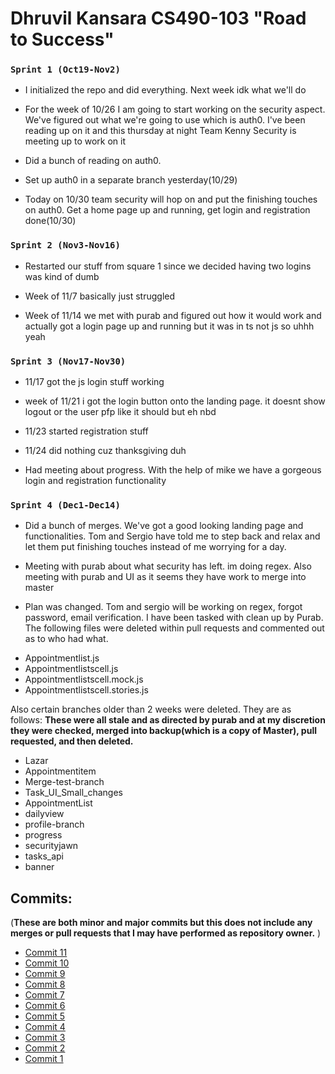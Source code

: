 
#                           Dhruvil Kansara CS490-103 "Road to Success"

### ```Sprint 1 (Oct19-Nov2)```
+ I initialized the repo and did everything. Next week idk what we'll do

+ For the week of 10/26 I am going to start working on the security aspect. We've figured out what we're going to use 
which is auth0. I've been reading up on it and this thursday at night Team Kenny Security is meeting up to work on it

+ Did a bunch of reading on auth0. 

+ Set up auth0 in a separate branch yesterday(10/29)

+ Today on 10/30 team security will hop on and put the finishing touches on auth0. Get a home page up and running, get login and registration done(10/30)
 
### ```Sprint 2 (Nov3-Nov16)```
+ Restarted our stuff from square 1 since we decided having two logins was kind of dumb

+ Week of 11/7 basically just struggled

+ Week of 11/14 we met with purab and figured out how it would work and actually got a login page up and running but it was in ts not js so uhhh yeah

### ```Sprint 3 (Nov17-Nov30)```
+ 11/17 got the js login stuff working

+ week of 11/21 i got the login button onto the landing page. it doesnt show logout or the user pfp like it should but eh nbd
+ 11/23 started registration stuff

+ 11/24 did nothing cuz thanksgiving duh

+ Had meeting about progress. With the help of mike we have a gorgeous login and registration functionality

### ```Sprint 4 (Dec1-Dec14)```
+ Did a bunch of merges. We've got a good looking landing page and functionalities. Tom and Sergio have told me to step back and relax and let them put finishing touches instead of me worrying for a day. 

+ Meeting with purab about what security has left. im doing regex. Also meeting with purab and UI as it seems they have work to merge into master

+ Plan was changed. Tom and sergio will be working on regex, forgot password, email verification. I have been tasked with clean up by Purab. The following files were deleted within pull requests and commented out as to who had what.
- Appointmentlist.js 
- Appointmentlistscell.js
- Appointmentlistscell.mock.js
- Appointmentlistscell.stories.js

Also certain branches older than 2 weeks were deleted. They are as follows: 
**These were all stale and as directed by purab and at my discretion they were checked, merged into backup(which is a copy of Master), pull requested, and then deleted.**
- Lazar 
- Appointmentitem
- Merge-test-branch
- Task_UI_Small_changes
- AppointmentList
- dailyview
- profile-branch
- progress
- securityjawn
- tasks_api
- banner

## Commits:
(**These are both minor and major commits but this does not include any merges or pull requests that I may have performed as repository owner.** )
  * [Commit 11](https://github.com/dhruvilk/Road-To-Success/commit/3b8ab4c8b05e71178a37e1ef8fe21858fa452d8f)
  * [Commit 10](https://github.com/dhruvilk/Road-To-Success/commit/70793898f2fee75ef593e4ea79e1804d17326e58)
  * [Commit 9](https://github.com/dhruvilk/Road-To-Success/commit/c1abfa79f23a99def216e7414d95b316c215d019)
  * [Commit 8](https://github.com/dhruvilk/Road-To-Success/commit/ff6aa50224acbb4622ab6c20a124a6cfcd7c65bb)
  * [Commit 7](https://github.com/dhruvilk/Road-To-Success/commit/f4dfd82887df817605bc7bc55e7f246d945596a9)
  * [Commit 6](https://github.com/dhruvilk/Road-To-Success/commit/9c500aba76af0414f4d17bde5de46fb3f7944748)
  * [Commit 5](https://github.com/dhruvilk/Road-To-Success/commit/2769bd201465de0aee50d5b854687935978f0658)
  * [Commit 4](https://github.com/dhruvilk/Road-To-Success/commit/2d34846621a84562519c0e60bb2b8e45586c634a)
  * [Commit 3](https://github.com/dhruvilk/Road-To-Success/commit/baaf91f6fbe5831e01d14e480b5128d6924bc359)
  * [Commit 2](https://github.com/dhruvilk/Road-To-Success/commit/a87ee356f02013eef03841a8a88b051d93dea6a9)
  * [Commit 1](https://github.com/dhruvilk/Road-To-Success/commit/a02025bf9473eaedb6d3ea682513df5121ab91b3)
